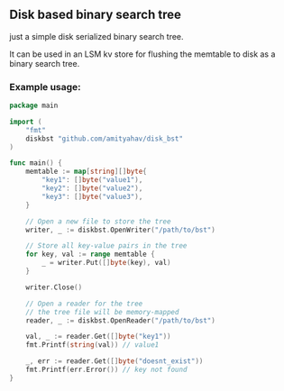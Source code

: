 ## Disk based binary search tree
just a simple disk serialized binary search tree.

It can be used in an LSM kv store for flushing the memtable to disk as a binary search tree.

### Example usage:

``` go
package main

import (
	"fmt"
	diskbst "github.com/amityahav/disk_bst"
)

func main() {
	memtable := map[string][]byte{
		"key1": []byte("value1"),
		"key2": []byte("value2"),
		"key3": []byte("value3"),
	}

	// Open a new file to store the tree
	writer, _ := diskbst.OpenWriter("/path/to/bst")

	// Store all key-value pairs in the tree
	for key, val := range memtable {
		_ = writer.Put([]byte(key), val)
	}

	writer.Close()

	// Open a reader for the tree
	// the tree file will be memory-mapped
	reader, _ := diskbst.OpenReader("/path/to/bst")

	val, _ := reader.Get([]byte("key1"))
	fmt.Printf(string(val)) // value1

	_, err := reader.Get([]byte("doesnt_exist"))
	fmt.Printf(err.Error()) // key not found
}

```